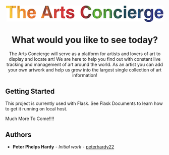 <p align="center">
  <img src="https://github.com/peterhardy22/theartsconcierge/blob/master/static/img/brand-img.png?raw=true" width="500" align="middle">
</p>

<h1 align="center">What would you like to see today?</h1>

<p align="center">The Arts Concierge will serve as a platform for artists and lovers of art to display and locate art!  We are here to help you find out with constant live tracking and management of art around the world. As an artist you can add your own artwork and help us grow into the largest single collection of art information!</p>

## Getting Started

This project is currently used with Flask. See Flask Documents to learn how to get it running on local host.

Much More To Come!!!!


## Authors

* **Peter Phelps Hardy** - *Initial work* - [peterhardy22](https://github.com/peterphardy22)
